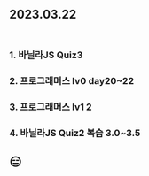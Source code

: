 ## 2023.03.22<br/><br/>

### 1. 바닐라JS Quiz3
### 2. 프로그래머스 lv0 day20~22
### 3. 프로그래머스 lv1 2
### 4. 바닐라JS Quiz2 복습 3.0~3.5



## 😑
